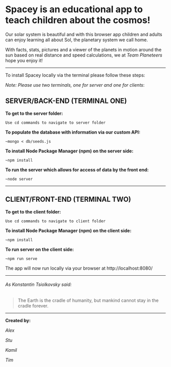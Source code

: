 # Spacey is an educational app to teach children about the cosmos!

Our solar system is beautiful and with this browser app children and adults can enjoy learning all about Sol, the planetary system we call home.

With facts, stats, pictures and a viewer of the planets in motion around the sun based on real distance and speed calculations, we at *Team Planeteers* hope you enjoy it!

-----------------------------------------------------------------------------

To install Spacey locally via the terminal please follow these steps:

*Note: Please use two terminals, one for server and one for clients*:

## SERVER/BACK-END (TERMINAL ONE)

**To get to the server folder:**

    Use cd commands to navigate to server folder

**To populate the database with information via our custom API:**

    ~mongo < db/seeds.js

**To install Node Package Manager (npm) on the server side:**

    ~npm install

**To run the server which allows for access of data by the front end:**

    ~node server

-----------------------------------------------------------------------------

## CLIENT/FRONT-END (TERMINAL TWO)

**To get to the client folder:**

    Use cd commands to navigate to client folder

**To install Node Package Manager (npm) on the client side:**

    ~npm install

**To run server on the client side:**

    ~npm run serve

The app will now run locally via your browser at http://localhost:8080/

-----------------------------------------------------------------------------

###### As Konstantin Tsiolkovsky said:

> The Earth is the cradle of humanity, but mankind cannot stay in the cradle forever.


-----------------------------------------------------------------------------

**Created by:**

*Alex*

*Stu*

*Kamil*

*Tim*
